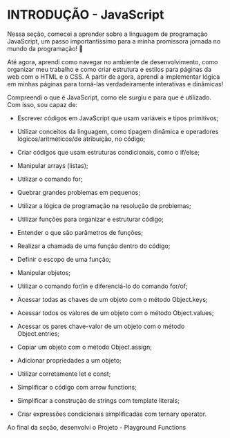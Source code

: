 # INTRODUÇÃO - JavaScript

Nessa seção, comecei a aprender sobre a linguagem de programação JavaScript, um passo importantíssimo para a minha promissora jornada no mundo da programação! 🚀

Até agora, aprendi como navegar no ambiente de desenvolvimento, como organizar meu trabalho e como criar estrutura e estilos para páginas da web com o HTML e o CSS. A partir de agora, aprendi a implementar lógica em minhas páginas para torná-las verdadeiramente interativas e dinâmicas!

Compreendi o que é JavaScript, como ele surgiu e para que é utilizado. Com isso, sou capaz de:

- Escrever códigos em JavaScript que usam variáveis e tipos primitivos;

- Utilizar conceitos da linguagem, como tipagem dinâmica e operadores lógicos/aritméticos/de atribuição, no código;

- Criar códigos que usam estruturas condicionais, como o if/else;

- Manipular arrays (listas);

- Utilizar o comando for;

- Quebrar grandes problemas em pequenos;

- Utilizar a lógica de programação na resolução de problemas;

- Utilizar funções para organizar e estruturar código;

- Entender o que são parâmetros de funções;

- Realizar a chamada de uma função dentro do código;

- Definir o escopo de uma função; 

- Manipular objetos;

- Utilizar o comando for/in e diferenciá-lo do comando for/of;

- Acessar todas as chaves de um objeto com o método Object.keys;

- Acessar todos os valores de um objeto com o método Object.values;

- Acessar os pares chave-valor de um objeto com o método Object.entries;

- Copiar um objeto com o método Object.assign;

- Adicionar propriedades a um objeto;

- Utilizar corretamente let e const;

- Simplificar o código com arrow functions;

- Simplificar a construção de strings com template literals;

- Criar expressões condicionais simplificadas com ternary operator.

Ao final da seção, desenvolvi o Projeto - Playground Functions
